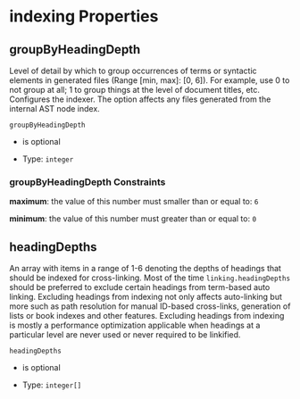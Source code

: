 # indexing Properties



## groupByHeadingDepth

Level of detail by which to group occurrences of terms or syntactic elements in generated files (Range \[min, max]: \[0, 6]). For example, use 0 to not group at all; 1 to group things at the level of document titles, etc. Configures the indexer. The option affects any files generated from the internal AST node index.

`groupByHeadingDepth`

*   is optional

*   Type: `integer`

### groupByHeadingDepth Constraints

**maximum**: the value of this number must smaller than or equal to: `6`

**minimum**: the value of this number must greater than or equal to: `0`

## headingDepths

An array with items in a range of 1-6 denoting the depths of headings that should be indexed for cross-linking. Most of the time `linking.headingDepths` should be preferred to exclude certain headings from term-based auto linking. Excluding headings from indexing not only affects auto-linking but more such as path resolution for manual ID-based cross-links, generation of lists or book indexes and other features. Excluding headings from indexing is mostly a performance optimization applicable when headings at a particular level are never used or never required to be linkified.

`headingDepths`

*   is optional

*   Type: `integer[]`
